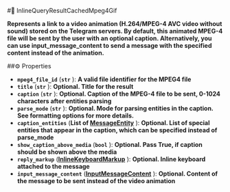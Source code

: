#🔮 InlineQueryResultCachedMpeg4Gif

**Represents a link to a video animation (H.264/MPEG-4 AVC video without sound) stored on the Telegram servers. By default, this animated MPEG-4 file will be sent by the user with an optional caption. Alternatively, you can use input_message_content to send a message with the specified content instead of the animation.**

##⚙️ Properties

- **`mpeg4_file_id`** (**`str`** ): **A valid file identifier for the MPEG4 file**
- **`title`** (**`str`** ): **Optional. Title for the result**
- **`caption`** (**`str`** ): **Optional. Caption of the MPEG-4 file to be sent, 0-1024 characters after entities parsing**
- **`parse_mode`** (**`str`** ): **Optional. Mode for parsing entities in the caption. See formatting options for more details.**
- **`caption_entities`** (**List of [MessageEntity](MessageEntity.md)** ): **Optional. List of special entities that appear in the caption, which can be specified
instead of parse_mode**
- **`show_caption_above_media`** (**`bool`** ): **Optional. Pass True, if caption should be shown above the media**
- **`reply_markup`** (**[InlineKeyboardMarkup](InlineKeyboardMarkup.md)** ): **Optional. Inline keyboard attached to the message**
- **`input_message_content`** (**[InputMessageContent](InputMessageContent.md)** ): **Optional. Content of the message to be sent instead of the video animation**
